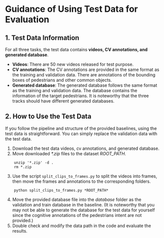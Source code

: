 # Guidance of Using Test Data for Evaluation

## 1. Test Data Information
For all three tasks, the test data contains **videos, CV annotations, and generated database**.
- **Videos**: There are 50 new videos released for test purpose.
- **CV annotations**: The CV annotations are provided in the same format as the training and validation data. There are annotations of the bounding boxes of pedestrians and other common objects.
- **Generated database**: The generated database follows the same format as the training and validation data. The database contains the information of the target pedestrians. It is noteworthy that the three tracks should have different generated databases.

## 2. How to Use the Test Data
If you follow the pipeline and structure of the provided baselines, using the test data is straightforward. You can simply replace the validation data with the test data.
1. Download the test data videos, cv annotations, and generated database.
2. Move downloaded *\*.zip* files to the dataset *ROOT_PATH*.

```shell
    unzip '*.zip' -d .
    rm *.zip
```
3. Use the script ```split_clips_to_frames.py``` to split the videos into frames, then move the frames and annotations to the corresponding folders.

```shell
    python split_clips_to_frames.py *ROOT_PATH*
```
4. Move the provided database file into the *database* folder as the validation and train database in the baseline. (It is noteworthy that you may not be able to generate the database for the test data for yourself since the cognitive annotations of the pedestrians intent are not provided.)
5. Double check and modify the data path in the code and evaluate the results. 